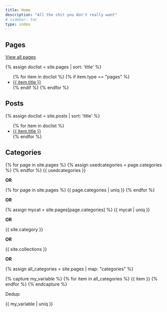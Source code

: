 ```yaml
---
title: Home
description: "All the shit you don't really want"
# sidebar: toc
type: index
---
```


## Pages

[View all pages](https://tlourey.github.io/pages/)

{% assign doclist = site.pages | sort: 'title' %}
<ul>
{% for item in doclist %}
  {% if item.type == "pages" %}
    <li><a href="{{ item.url }}">{{ item.title }}</a></li>
  {% endif %}
{% endfor %}
</ul>

## Posts

{% assign doclist = site.posts | sort: 'title' %}
<ul>
{% for item in doclist %}
    <li><a href="{{ item.url }}">{{ item.title }}</a></li>
{% endfor %}
</ul>

## Categories

{% for page in site.pages %}
{% assign usedcategories = page.categories %}
{% endfor %}
{{ usedcategories }}

**OR**

{% for page in site.pages %}
{{ page.categories | uniq }}
{% endfor %}

**OR**

{% assign mycat = site.pages[page.categories] %}
{{ mycat | uniq }}

**OR**

{{ site.category }}

**OR**

{{ site.collections }}

**OR**

{% assign all_categories = site.pages | map: "categories" %}

{% capture my_variable %}
{% for item in all_categories %}
{{ item }}
{% endfor %}
{% endcapture %}

Dedup:

{{ my_variable | uniq }}
